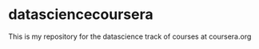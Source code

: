 datasciencecoursera
===================
This is my repository for the datascience track of courses at coursera.org
